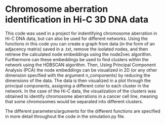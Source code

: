 # Chromosome aberration identification in Hi-C 3D DNA data

This code was used in a project for indentifying chromosome aberration in Hi-C DNA data, but can also be used for different networks. 
Using the functions in this code you can create a graph from data (in the form of an adjacency matrix) saved in a .txt, remove the isolated nodes, and then retrieve the calculated node embeddings using the node2vec algorithm.
Furthermore can these embeddings be used to find clusters within the network using the HDBSCAN algorithm. 
Then, Using Principal Component Analysis (PCA) the node embeddings can be visualized in 2D (or any other dimension specified with the argument n_components) by reducing the dimensions of the data.
The data is then visualized in a plot through the principal components, assigning a different color to each cluster in the network. 
In the case of the Hi-C data, the visualization of the clusters was obtained to identify chromosome aberrations in a cancer cell line, meaning that some chromosomes would be separated into different clusters.

The different parameters/arguments for the different functions are specified in more detail throughout the code in the simulation.py file.
